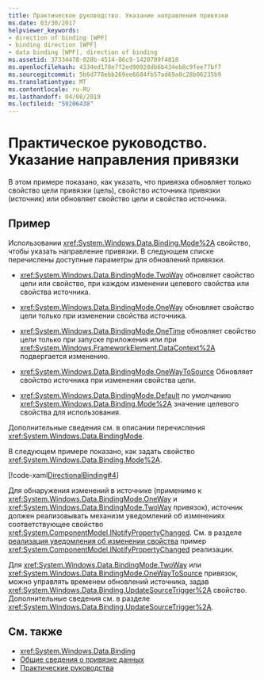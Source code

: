 ```yaml
---
title: Практическое руководство. Указание направления привязки
ms.date: 03/30/2017
helpviewer_keywords:
- direction of binding [WPF]
- binding direction [WPF]
- data binding [WPF], direction of binding
ms.assetid: 37334478-028b-4514-86c9-1420709f4818
ms.openlocfilehash: 4334ed178e7f2ed90928db6b434eb8c9fee77bf7
ms.sourcegitcommit: 5b6d778ebb269ee6684fb57ad69a8c28b06235b9
ms.translationtype: MT
ms.contentlocale: ru-RU
ms.lasthandoff: 04/08/2019
ms.locfileid: "59206438"
---
```

# <a name="how-to-specify-the-direction-of-the-binding"></a>Практическое руководство. Указание направления привязки
В этом примере показано, как указать, что привязка обновляет только свойство цели привязки (цель), свойство источника привязки (источник) или обновляет свойство цели и свойство источника.  
  
## <a name="example"></a>Пример  
 Использовании <xref:System.Windows.Data.Binding.Mode%2A> свойство, чтобы указать направление привязки. В следующем списке перечислены доступные параметры для обновлений привязки.  
  
-   <xref:System.Windows.Data.BindingMode.TwoWay> обновляет свойство цели или свойство, при каждом изменении целевого свойства или свойства источника.  
  
-   <xref:System.Windows.Data.BindingMode.OneWay> обновляет свойство цели только при изменении свойства источника.  
  
-   <xref:System.Windows.Data.BindingMode.OneTime> обновляет свойство цели только при запуске приложения или при <xref:System.Windows.FrameworkElement.DataContext%2A> подвергается изменению.  
  
-   <xref:System.Windows.Data.BindingMode.OneWayToSource> Обновляет свойство источника при изменении свойства цели.  
  
-   <xref:System.Windows.Data.BindingMode.Default> по умолчанию <xref:System.Windows.Data.Binding.Mode%2A> значение целевого свойства для использования.  
  
 Дополнительные сведения см. в описании перечисления <xref:System.Windows.Data.BindingMode>.  
  
 В следующем примере показано, как задать свойство <xref:System.Windows.Data.Binding.Mode%2A>.  
  
 [!code-xaml[DirectionalBinding#4](~/samples/snippets/csharp/VS_Snippets_Wpf/DirectionalBinding/CSharp/Page1.xaml#4)]  
  
 Для обнаружения изменений в источнике (применимо к <xref:System.Windows.Data.BindingMode.OneWay> и <xref:System.Windows.Data.BindingMode.TwoWay> привязок), источник должен реализовывать механизм уведомлений об изменениях соответствующее свойство <xref:System.ComponentModel.INotifyPropertyChanged>. См. в разделе [реализация уведомления об изменении свойства](how-to-implement-property-change-notification.md) пример <xref:System.ComponentModel.INotifyPropertyChanged> реализации.  
  
 Для <xref:System.Windows.Data.BindingMode.TwoWay> или <xref:System.Windows.Data.BindingMode.OneWayToSource> привязок, можно управлять временем обновлений источника, задав <xref:System.Windows.Data.Binding.UpdateSourceTrigger%2A> свойство. Дополнительные сведения см. в разделе <xref:System.Windows.Data.Binding.UpdateSourceTrigger%2A>.  
  
## <a name="see-also"></a>См. также

- <xref:System.Windows.Data.Binding>
- [Общие сведения о привязке данных](data-binding-overview.md)
- [Практические руководства](data-binding-how-to-topics.md)
